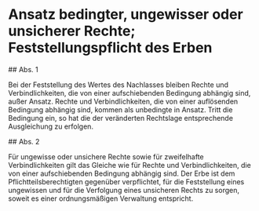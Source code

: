 # Ansatz bedingter, ungewisser oder unsicherer Rechte; Feststellungspflicht des Erben



\#\# Abs. 1

 Bei der Feststellung des Wertes des Nachlasses bleiben Rechte und Verbindlichkeiten, die von einer aufschiebenden Bedingung abhängig sind, außer Ansatz. Rechte und Verbindlichkeiten, die von einer auflösenden Bedingung abhängig sind, kommen als unbedingte in Ansatz. Tritt die Bedingung ein, so hat die der veränderten Rechtslage entsprechende Ausgleichung zu erfolgen.

\#\# Abs. 2

 Für ungewisse oder unsichere Rechte sowie für zweifelhafte Verbindlichkeiten gilt das Gleiche wie für Rechte und Verbindlichkeiten, die von einer aufschiebenden Bedingung abhängig sind. Der Erbe ist dem Pflichtteilsberechtigten gegenüber verpflichtet, für die Feststellung eines ungewissen und für die Verfolgung eines unsicheren Rechts zu sorgen, soweit es einer ordnungsmäßigen Verwaltung entspricht. 

